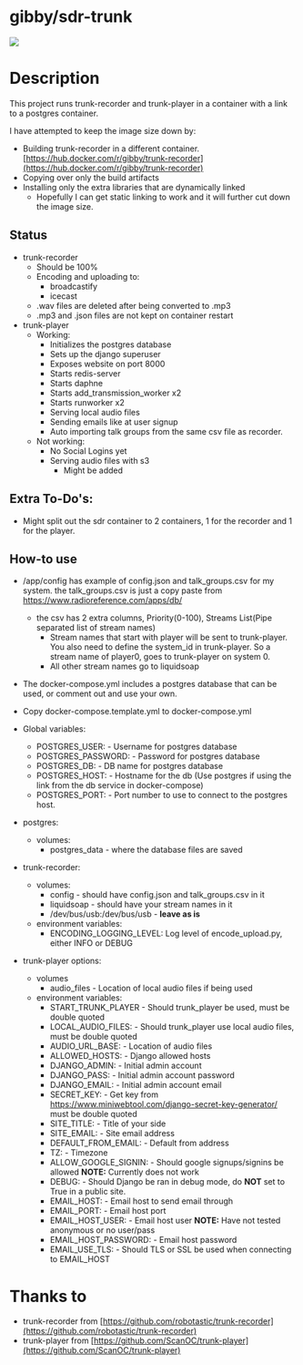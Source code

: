 gibby/sdr-trunk
===================
[![](https://images.microbadger.com/badges/image/gibby/sdr-trunk.svg)](https://microbadger.com/images/gibby/sdr-trunk "Get your own image badge on microbadger.com")

# Description

This project runs trunk-recorder and trunk-player in a container with a link to a postgres container.

I have attempted to keep the image size down by:
* Building trunk-recorder in a different container. [https://hub.docker.com/r/gibby/trunk-recorder](https://hub.docker.com/r/gibby/trunk-recorder)
* Copying over only the build artifacts
* Installing only the extra libraries that are dynamically linked
  * Hopefully I can get static linking to work and it will further cut down the image size.

## Status
* trunk-recorder
  * Should be 100%
  * Encoding and uploading to:
    * broadcastify
    * icecast
  * .wav files are deleted after being converted to .mp3
  * .mp3 and .json files are not kept on container restart
* trunk-player
  * Working:
    * Initializes the postgres database
    * Sets up the django superuser
    * Exposes website on port 8000
    * Starts redis-server
    * Starts daphne
    * Starts add_transmission_worker x2
    * Starts runworker x2
    * Serving local audio files
    * Sending emails like at user signup
    * Auto importing talk groups from the same csv file as recorder.
  * Not working:
    * No Social Logins yet
    * Serving audio files with s3
      * Might be added

## Extra To-Do's:
* Might split out the sdr container to 2 containers, 1 for the recorder and 1 for the player.

## How-to use

* /app/config has example of config.json and talk_groups.csv for my system. the talk_groups.csv is just a copy paste from https://www.radioreference.com/apps/db/
  * the csv has 2 extra columns, Priority(0-100), Streams List(Pipe separated list of stream names)
    * Stream names that start with player will be sent to trunk-player. You also need to define the system_id in trunk-player. So a stream name of player0, goes to trunk-player on system 0.
    * All other stream names go to liquidsoap

* The docker-compose.yml includes a postgres database that can be used, or comment out and use your own.

* Copy docker-compose.template.yml to docker-compose.yml

* Global variables:
  * POSTGRES_USER: - Username for postgres database
  * POSTGRES_PASSWORD: - Password for postgres database
  * POSTGRES_DB: - DB name for postgres database
  * POSTGRES_HOST: - Hostname for the db (Use postgres if using the link from the db service in docker-compose)
  * POSTGRES_PORT: - Port number to use to connect to the postgres host.

* postgres:
  * volumes:
    * postgres_data - where the database files are saved

* trunk-recorder:
  * volumes:
    * config - should have config.json and talk_groups.csv in it
    * liquidsoap - should have your stream names in it
    * /dev/bus/usb:/dev/bus/usb - **leave as is**
  * environment variables:
    * ENCODING_LOGGING_LEVEL: Log level of encode_upload.py, either INFO or DEBUG


* trunk-player options:
  * volumes
    * audio_files - Location of local audio files if being used
  * environment variables:
    * START_TRUNK_PLAYER - Should trunk_player be used, must be double quoted
    * LOCAL_AUDIO_FILES: - Should trunk_player use local audio files, must be double quoted
    * AUDIO_URL_BASE: - Location of audio files
    * ALLOWED_HOSTS: - Django allowed hosts
    * DJANGO_ADMIN: - Initial admin account
    * DJANGO_PASS: - Initial admin account password
    * DJANGO_EMAIL: - Initial admin account email
    * SECRET_KEY: - Get key from https://www.miniwebtool.com/django-secret-key-generator/ must be double quoted
    * SITE_TITLE: - Title of your side
    * SITE_EMAIL: - Site email address
    * DEFAULT_FROM_EMAIL: - Default from address
    * TZ: - Timezone
    * ALLOW_GOOGLE_SIGNIN: - Should google signups/signins be allowed **NOTE:** Currently does not work
    * DEBUG: - Should Django be ran in debug mode, do **NOT** set to True in a public site.
    * EMAIL_HOST: - Email host to send email through
    * EMAIL_PORT: - Email host port
    * EMAIL_HOST_USER: - Email host user **NOTE:** Have not tested anonymous or no user/pass
    * EMAIL_HOST_PASSWORD: - Email host password
    * EMAIL_USE_TLS: - Should TLS or SSL be used when connecting to EMAIL_HOST


# Thanks to
* trunk-recorder from [https://github.com/robotastic/trunk-recorder](https://github.com/robotastic/trunk-recorder)
* trunk-player from [https://github.com/ScanOC/trunk-player](https://github.com/ScanOC/trunk-player)
